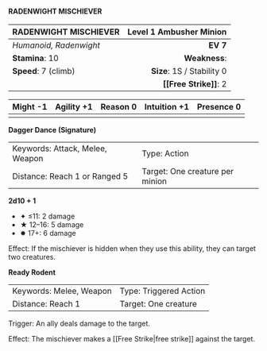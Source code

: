 #### RADENWIGHT MISCHIEVER

| RADENWIGHT MISCHIEVER  | **Level 1 Ambusher Minion** |
| :--------------------- | --------------------------: |
| *Humanoid, Radenwight* |                    **EV 7** |
| **Stamina**: 10        |               **Weakness**: |
| **Speed**: 7 (climb)   |  **Size**: 1S / Stability 0 |
|                        |      **[[Free Strike]]**: 2 |

| **Might** -1 | **Agility** +1 | **Reason** 0 | **Intuition** +1 | **Presence** 0 |
| ------------ | -------------- | ------------ | ---------------- | -------------- |
|              |                |              |                  |                |

**Dagger Dance (Signature)**

|                                 |                                 |
| :------------------------------ | :------------------------------ |
| Keywords: Attack, Melee, Weapon | Type: Action                    |
| Distance: Reach 1 or Ranged 5   | Target: One creature per minion |

**2d10 + 1**

- ✦ ≤11: 2 damage
- ★ 12–16: 5 damage
- ✸ 17+: 6 damage

Effect: If the mischiever is hidden when they use this ability, they can target two creatures.

**Ready Rodent**

|                         |                        |
| :---------------------- | :--------------------- |
| Keywords: Melee, Weapon | Type: Triggered Action |
| Distance: Reach 1       | Target: One creature   |

Trigger: An ally deals damage to the target.

Effect: The mischiever makes a [[Free Strike|free strike]] against the target.
